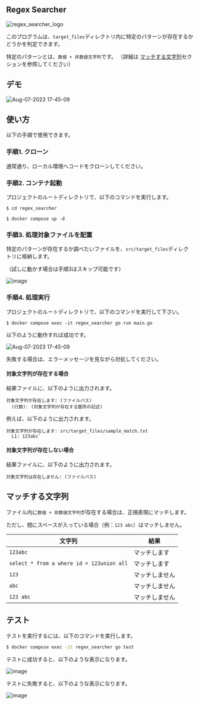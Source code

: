 ## Regex Searcher

![regex_searcher_logo](https://github.com/TatsuroYajima/regex_seacher/assets/97079648/cbd14194-c790-4ffe-9401-48e418fc3bfd)

このプログラムは、`target_files`ディレクトリ内に特定のパターンが存在するかどうかを判定できます。

特定のパターンとは、`数値 + 非数値文字列`です。
（詳細は [マッチする文字列](https://github.com/TatsuroYajima/regex_seacher/tree/implement-main-process#%E3%83%9E%E3%83%83%E3%83%81%E3%81%99%E3%82%8B%E6%96%87%E5%AD%97%E5%88%97)セクションを参照してください）

## デモ

![Aug-07-2023 17-45-09](https://github.com/TatsuroYajima/regex_seacher/assets/97079648/f3830af2-b4d8-4787-95ca-8fc259183ace)

## 使い方

以下の手順で使用できます。

### 手順1. クローン

通常通り、ローカル環境へコードをクローンしてください。

### 手順2. コンテナ起動

プロジェクトのルートディレクトリで、以下のコマンドを実行します。

```sh:コマンドラインツール
$ cd regex_searcher

$ docker compose up -d
```

### 手順3. 処理対象ファイルを配置

特定のパターンが存在するか調べたいファイルを、`src/target_files`ディレクトリに格納します。

（試しに動かす場合は手順3はスキップ可能です）

![image](https://github.com/TatsuroYajima/regex_seacher/assets/97079648/864adfbe-6c21-43ea-9128-2673f2d7ab79)

### 手順4. 処理実行

プロジェクトのルートディレクトリで、以下のコマンドを実行して下さい。

```sh:regex_searcher
$ docker compose exec -it regex_searcher go run main.go
```

以下のように動作すれば成功です。

![Aug-07-2023 17-45-09](https://github.com/TatsuroYajima/regex_seacher/assets/97079648/f3830af2-b4d8-4787-95ca-8fc259183ace)

失敗する場合は、エラーメッセージを見ながら対処してください。

#### 対象文字列が存在する場合

結果ファイルに、以下のように出力されます。

```
対象文字列が存在します: (ファイルパス)
  (行数): (対象文字列が存在する箇所の記述)
```

例えば、以下のように出力されます。
```
対象文字列が存在します: src/target_files/sample_match.txt
  L1: 123abc`
```

#### 対象文字列が存在しない場合

結果ファイルに、以下のように出力されます。

`対象文字列は存在しません: (ファイルパス)`

## マッチする文字列

ファイル内に`数値 + 非数値文字列`が存在する場合は、正規表現にマッチします。

ただし、間にスペースが入っている場合（例：`123 abc`）はマッチしません。

|文字列|結果|
|---|---|
|`123abc`| マッチします|
|`select * from a where id = 123union all`| マッチします|
|`123`| マッチしません|
|`abc`| マッチしません|
|`123 abc`| マッチしません|

## テスト

テストを実行するには、以下のコマンドを実行します。

```sh
$ docker compose exec -it regex_searcher go test
```

テストに成功すると、以下のような表示になります。

![image](https://github.com/TatsuroYajima/regex_seacher/assets/97079648/3f54cdd6-1adf-46ff-ac68-c45953729de4)

テストに失敗すると、以下のような表示になります。

![image](https://github.com/TatsuroYajima/regex_seacher/assets/97079648/21213734-bf8a-4788-bf07-f5a4876bd897)
